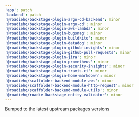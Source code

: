 ```yaml
---
'app': patch
'backend': patch
'@roadiehq/backstage-plugin-argo-cd-backend': minor
'@roadiehq/backstage-plugin-argo-cd': minor
'@roadiehq/backstage-plugin-aws-lambda': minor
'@roadiehq/backstage-plugin-bugsnag': minor
'@roadiehq/backstage-plugin-buildkite': minor
'@roadiehq/backstage-plugin-datadog': minor
'@roadiehq/backstage-plugin-github-insights': minor
'@roadiehq/backstage-plugin-github-pull-requests': minor
'@roadiehq/backstage-plugin-jira': minor
'@roadiehq/backstage-plugin-prometheus': minor
'@roadiehq/backstage-plugin-security-insights': minor
'@roadiehq/backstage-plugin-travis-ci': minor
'@roadiehq/backstage-plugin-home-markdown': minor
'@roadiehq/scaffolder-backend-module-aws': minor
'@roadiehq/scaffolder-backend-module-http-request': minor
'@roadiehq/scaffolder-backend-module-utils': minor
'@roadiehq/roadie-backstage-entity-validator': minor
---
```


Bumped to the latest upstream packages versions
